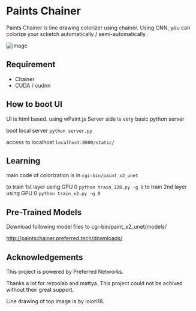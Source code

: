 # Paints Chainer
Paints Chainer is line drawing colorizer using chainer.
Using CNN, you can colorize your scketch automatically / semi-automatically .

![image](https://github.com/taizan/PaintsChainer/blob/open/sample.png)

## Requirement
- Chainer
- CUDA / cudnn

## How to boot UI
UI is html based. using wPaint.js
Server side is very basic python server

boot local server
`python server.py`

access to localhost
`localhost:8000/static/`


## Learning
main code of colorization is in `cgi-bin/paint_x2_unet`

to train 1st layer using GPU 0 `python train_128.py -g 0`
to train 2nd layer using GPU 0 `python train_x2.py -g 0`

## Pre-Trained Models
Download following model files to  cgi-bin/paint_x2_unet/models/

http://paintschainer.preferred.tech/downloads/

## Acknowledgements
This project is powered by Preferred Networks.

Thanks a lot for rezoolab and mattya. This project could not be achived without their great support.

Line drawing of top image is by ioiori18.
